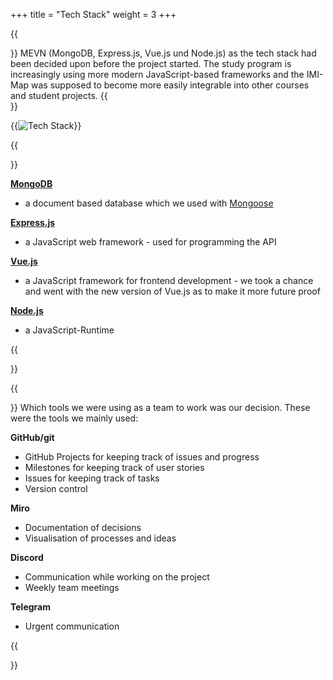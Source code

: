 +++
title = "Tech Stack"
weight = 3
+++

{{<section title="MEVN">}}
MEVN (MongoDB, Express.js, Vue.js und Node.js) as the tech stack had been decided upon before the project started. The study program is increasingly using more modern JavaScript-based frameworks and the IMI-Map was supposed to become more easily integrable into other courses and student projects.
{{</section>}}

{{<image src="tech_stack.png" alt="Tech Stack" >}}

{{<section title="MEVN in Detail">}}


**[MongoDB](https://www.mongodb.com/)**
* a document based database which we used with [Mongoose](https://mongoosejs.com/)

**[Express.js](https://expressjs.com/)**
* a JavaScript web framework - used for programming the API

**[Vue.js](https://v3.vuejs.org/)**
* a JavaScript framework for frontend development - we took a chance and went with the new version of Vue.js as to make it more future proof

**[Node.js](https://nodejs.org/en/)**
* a JavaScript-Runtime

{{</section>}}


{{<section title="Development and other Tools">}}
Which tools we were using as a team to work was our decision. These were the tools we mainly used:

**GitHub/git**
* GitHub Projects for keeping track of issues and progress
* Milestones for keeping track of user stories
* Issues for keeping track of tasks
* Version control

**Miro**
* Documentation of decisions
* Visualisation of processes and ideas

**Discord**
* Communication while working on the project
* Weekly team meetings

**Telegram**
* Urgent communication


{{</section>}}
